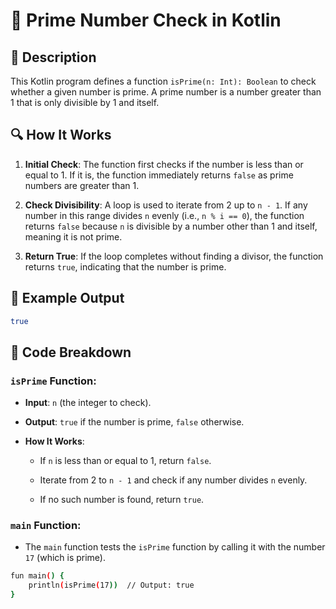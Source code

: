 # 📌 Prime Number Check in Kotlin
## 🚀 Description
This Kotlin program defines a function `isPrime(n: Int): Boolean` to check whether a given number is prime. A prime number is a number greater than 1 that is only divisible by 1 and itself.

## 🔍 How It Works
1. **Initial Check**:
         The function first checks if the number is less than or equal to 1. If it is, the function immediately returns `false` as prime numbers are greater than 1.

2. **Check Divisibility**:
         A loop is used to iterate from 2 up to `n - 1`. If any number in this range divides `n` evenly (i.e., `n % i == 0`), the function returns `false` because `n` is divisible by a number other than 1 and itself, meaning it is not prime.

3. **Return True**:
        If the loop completes without finding a divisor, the function returns `true`, indicating that the number is prime.

## 🎯 Example Output
```sh
true
```
## 📂 Code Breakdown
### `isPrime` Function:
- **Input**: `n` (the integer to check).

- **Output**: `true` if the number is prime, `false` otherwise.

- **How It Works**:

     - If `n` is less than or equal to 1, return `false`.

     - Iterate from 2 to `n - 1` and check if any number divides `n` evenly.

     - If no such number is found, return `true`.

### `main` Function:
- The `main` function tests the `isPrime` function by calling it with the number `17` (which is prime).

```sh
fun main() {
    println(isPrime(17))  // Output: true
}
```
